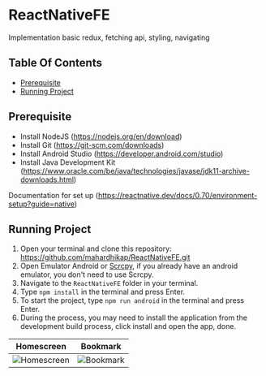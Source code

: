 # ReactNativeFE

Implementation basic redux, fetching api, styling, navigating

## Table Of Contents

- [Prerequisite](#prerequisite)
- [Running Project](#running-project)

## Prerequisite

- Install NodeJS (https://nodejs.org/en/download)
- Install Git (https://git-scm.com/downloads)
- Install Android Studio (https://developer.android.com/studio)
- Install Java Development Kit (https://www.oracle.com/be/java/technologies/javase/jdk11-archive-downloads.html)

Documentation for set up (https://reactnative.dev/docs/0.70/environment-setup?guide=native)

## Running Project

1. Open your terminal and clone this repository: https://github.com/mahardhikap/ReactNativeFE.git
2. Open Emulator Android or [Scrcpy](https://github.com/Genymobile/scrcpy), if you already have an android emulator, you don't need to use Scrcpy.
3. Navigate to the `ReactNativeFE` folder in your terminal.
4. Type `npm install` in the terminal and press Enter.
5. To start the project, type `npm run android` in the terminal and press Enter.
6. During the process, you may need to install the application from the development build process, click install and open the app, done.

|                       Homescreen                       |                      Bookmark                      |
| :----------------------------------------------------: | :------------------------------------------------: |
| ![Homescreen](https://i.ibb.co/WnxFdtD/Homescreen.jpg) | ![Bookmark](https://i.ibb.co/dfT6KnN/Bookmark.jpg) |
